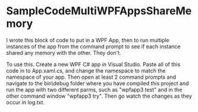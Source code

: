 # SampleCodeMultiWPFAppsShareMemory
I wrote this block of code to put in a WPF App, then to run multiple instances of the app from the command prompt to see if each instance shared any memory with the other.  They don't.

To use this. Create a new WPF C# app in Visual Studio.
Paste all of this code in to App.xaml.cs, and change the namespace to match the namespace of your app.
Then open at least 2 command prompts and navigate to the bin\debug folder where you have compiled this project and
run the app with two different parms, such as "wpfapp3 test" and in the other command window "wpfapp3 try".
Then go watch the changes as they occur in log.txt.
